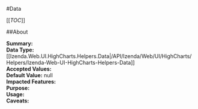#Data

[[_TOC_]]

##About

**Summary:**   
**Data Type:** [[Izenda.Web.UI.HighCharts.Helpers.Data|/API/Izenda/Web/UI/HighCharts/Helpers/Izenda-Web-UI-HighCharts-Helpers-Data]]  
**Accepted Values:**   
**Default Value:** null  
**Impacted Features:**   
**Purpose:**   
**Usage:**   
**Caveats:**   

